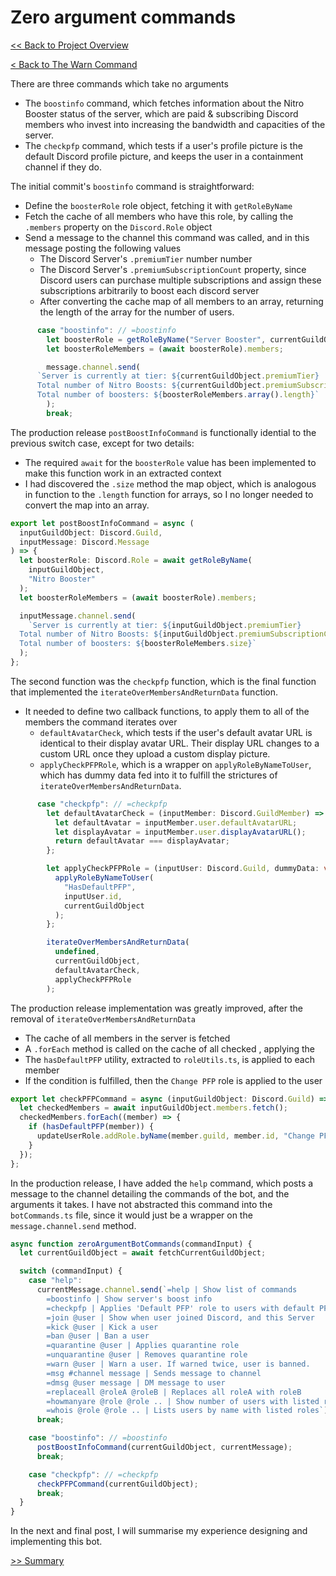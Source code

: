# Zero argument commands

[<< Back to Project Overview](../defenderIndex.md)

[< Back to The Warn Command](warnCommand.md)

There are three commands which take no arguments

- The `boostinfo` command, which fetches information about the Nitro Booster status of the server, which are paid & subscribing Discord members who invest into increasing the bandwidth and capacities of the server.
- The `checkpfp` command, which tests if a user's profile picture is the default Discord profile picture, and keeps the user in a containment channel if they do.

The initial commit's `boostinfo` command is straightforward:

- Define the `boosterRole` role object, fetching it with `getRoleByName`
- Fetch the cache of all members who have this role, by calling the `.members` property on the `Discord.Role` object
- Send a message to the channel this command was called, and in this message posting the following values
  - The Discord Server's `.premiumTier` number number
  - The Discord Server's `.premiumSubscriptionCount` property, since Discord users can purchase multiple subscriptions and assign these subscriptions arbitrarily to boost each discord server
  - After converting the cache map of all members to an array, returning the length of the array for the number of users.

```typescript
      case "boostinfo": // =boostinfo
        let boosterRole = getRoleByName("Server Booster", currentGuildObject);
        let boosterRoleMembers = (await boosterRole).members;

        message.channel.send(
      `Server is currently at tier: ${currentGuildObject.premiumTier}
      Total number of Nitro Boosts: ${currentGuildObject.premiumSubscriptionCount}
      Total number of boosters: ${boosterRoleMembers.array().length}`
        );
        break;
```

The production release `postBoostInfoCommand` is functionally idential to the previous switch case, except for two details:

- The required `await` for the `boosterRole` value has been implemented to make this function work in an extracted context
- I had discovered the `.size` method the map object, which is analogous in function to the `.length` function for arrays, so I no longer needed to convert the map into an array.

```typescript
export let postBoostInfoCommand = async (
  inputGuildObject: Discord.Guild,
  inputMessage: Discord.Message
) => {
  let boosterRole: Discord.Role = await getRoleByName(
    inputGuildObject,
    "Nitro Booster"
  );
  let boosterRoleMembers = (await boosterRole).members;

  inputMessage.channel.send(
    `Server is currently at tier: ${inputGuildObject.premiumTier}
  Total number of Nitro Boosts: ${inputGuildObject.premiumSubscriptionCount}
  Total number of boosters: ${boosterRoleMembers.size}`
  );
};
```

The second function was the `checkpfp` function, which is the final function that implemented the `iterateOverMembersAndReturnData` function.

- It needed to define two callback functions, to apply them to all of the members the command iterates over
  - `defaultAvatarCheck`, which tests if the user's default avatar URL is identical to their display avatar URL. Their display URL changes to a custom URL once they upload a custom display picture.
  - `applyCheckPFPRole`, which is a wrapper on `applyRoleByNameToUser`, which has dummy data fed into it to fulfill the strictures of `iterateOverMembersAndReturnData`.

```typescript
      case "checkpfp": // =checkpfp
        let defaultAvatarCheck = (inputMember: Discord.GuildMember) => {
          let defaultAvatar = inputMember.user.defaultAvatarURL;
          let displayAvatar = inputMember.user.displayAvatarURL();
          return defaultAvatar === displayAvatar;
        };

        let applyCheckPFPRole = (inputUser: Discord.Guild, dummyData: void) => {
          applyRoleByNameToUser(
            "HasDefaultPFP",
            inputUser.id,
            currentGuildObject
          );
        };

        iterateOverMembersAndReturnData(
          undefined,
          currentGuildObject,
          defaultAvatarCheck,
          applyCheckPFPRole
        );
```

The production release implementation was greatly improved, after the removal of `iterateOverMembersAndReturnData`

- The cache of all members in the server is fetched
- A `.forEach` method is called on the cache of all checked , applying the
- The `hasDefaultPFP` utility, extracted to `roleUtils.ts`, is applied to each member
- If the condition is fulfilled, then the `Change PFP` role is applied to the user

```typescript
export let checkPFPCommand = async (inputGuildObject: Discord.Guild) => {
  let checkedMembers = await inputGuildObject.members.fetch();
  checkedMembers.forEach((member) => {
    if (hasDefaultPFP(member)) {
      updateUserRole.addRole.byName(member.guild, member.id, "Change PFP");
    }
  });
};
```

In the production release, I have added the `help` command, which posts a message to the channel detailing the commands of the bot, and the arguments it takes. I have not abstracted this command into the `botCommands.ts` file, since it would just be a wrapper on the `message.channel.send` method.

```typescript
async function zeroArgumentBotCommands(commandInput) {
  let currentGuildObject = await fetchCurrentGuildObject;

  switch (commandInput) {
    case "help":
      currentMessage.channel.send(`=help | Show list of commands
        =boostinfo | Show server's boost info
        =checkpfp | Applies 'Default PFP' role to users with default PFP
        =join @user | Show when user joined Discord, and this Server
        =kick @user | Kick a user
        =ban @user | Ban a user
        =quarantine @user | Applies quarantine role
        =unquarantine @user | Removes quarantine role
        =warn @user | Warn a user. If warned twice, user is banned.
        =msg #channel message | Sends message to channel
        =dmsg @user message | DM message to user
        =replaceall @roleA @roleB | Replaces all roleA with roleB
        =howmanyare @role @role .. | Show number of users with listed roles
        =whois @role @role .. | Lists users by name with listed roles`);
      break;

    case "boostinfo": // =boostinfo
      postBoostInfoCommand(currentGuildObject, currentMessage);
      break;

    case "checkpfp": // =checkpfp
      checkPFPCommand(currentGuildObject);
      break;
  }
}
```

In the next and final post, I will summarise my experience designing and implementing this bot.

[>> Summary](../summary.md)
